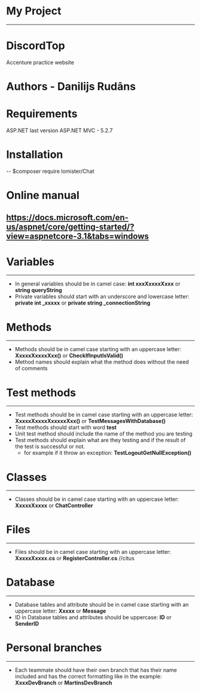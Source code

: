 # My Project
----
# DiscordTop
Accenture practice website

# Authors - Danilijs Rudāns

# Requirements

ASP.NET last version
ASP.NET MVC - 5.2.7

# Installation

-- $composer require lomister/Chat

# Online manual

https://docs.microsoft.com/en-us/aspnet/core/getting-started/?view=aspnetcore-3.1&tabs=windows
---------------------------------------------------------------------------------------------------------------
# Variables
----
- In general variables should be in camel case: **int xxxXxxxxXxxx** or **string queryString**
- Private variables should start with an underscore and lowercase letter: **private int _xxxxx** or **private string _connectionString**

# Methods
----
- Methods should be in camel case starting with an uppercase letter: **XxxxxXxxxxXxx()** or **CheckIfInputIsValid()**
- Method names should explain what the method does without the need of comments 

# Test methods
----
- Test methods should be in camel case starting with an uppercase letter: **XxxxxXxxxxXxxxxxXxx()** or **TestMessagesWithDatabase()**
- Test methods should start with word **test**
- Unit test method should include the name of the method you are testing
- Test methods should explain what are they testing and if the result of the test is successful or not. 
   - for example if it throw an exception: **TestLogoutGetNullException()**

# Classes
----
- Classes should be in camel case starting with an uppercase letter: **XxxxxXxxxx** or **ChatController**

# Files
----
- Files should be in camel case starting with an uppercase letter: **XxxxxXxxxx.cs** or **RegisterController.cs**
//citus

# Database
----
- Database tables and attribute should be in camel case starting with an uppercase letter: **Xxxxx** or **Message**
- ID in Database tables and attributes should be uppercase: **ID** or **SenderID**

# Personal branches
----
- Each teammate should have their own branch that has their name included and has the correct formatting like in the example: **XxxxDevBranch** or **MartinsDevBranch**
